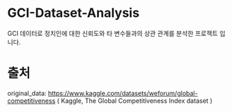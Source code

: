 # GCI-Dataset-Analysis
 GCI 데이터로 정치인에 대한 신뢰도와 타 변수들과의 상관 관계를 분석한 프로잭트 입니다.

# 출처
 original_data: https://www.kaggle.com/datasets/weforum/global-competitiveness
 ( Kaggle, The Global Competitiveness Index dataset )
